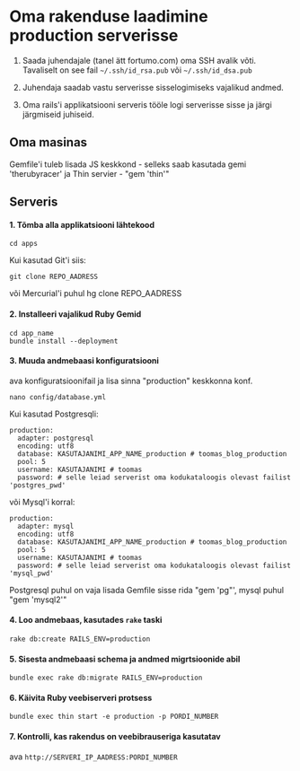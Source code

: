 Oma rakenduse laadimine production serverisse
=============

1. Saada juhendajale (tanel ätt fortumo.com) oma SSH avalik võti. Tavaliselt on see fail `~/.ssh/id_rsa.pub` või `~/.ssh/id_dsa.pub`

2. Juhendaja saadab vastu serverisse sisselogimiseks vajalikud andmed.

3. Oma rails'i applikatsiooni serveris tööle logi serverisse sisse ja järgi järgmiseid juhiseid.

Oma masinas
-------

Gemfile'i tuleb lisada JS keskkond -  selleks saab kasutada gemi 'therubyracer'
ja Thin servier - "gem 'thin'"


Serveris
-------

#### 1. Tõmba alla applikatsiooni lähtekood 

    cd apps
    
Kui kasutad Git'i siis:

    git clone REPO_AADRESS
või Mercurial'i puhul
    hg clone REPO_AADRESS


#### 2. Installeeri vajalikud Ruby Gemid

    cd app_name 
    bundle install --deployment

#### 3. Muuda andmebaasi konfiguratsiooni

ava konfiguratsioonifail ja lisa sinna "production" keskkonna konf.

    nano config/database.yml

Kui kasutad Postgresqli:

    production:
      adapter: postgresql
      encoding: utf8
      database: KASUTAJANIMI_APP_NAME_production # toomas_blog_production
      pool: 5
      username: KASUTAJANIMI # toomas
      password: # selle leiad serverist oma kodukataloogis olevast failist 'postgres_pwd'

 või Mysql'i korral:

    production:
      adapter: mysql
      encoding: utf8
      database: KASUTAJANIMI_APP_NAME_production # toomas_blog_production
      pool: 5
      username: KASUTAJANIMI # toomas
      password: # selle leiad serverist oma kodukataloogis olevast failist 'mysql_pwd'
      
Postgresql puhul on vaja lisada Gemfile sisse rida "gem 'pg"', mysql puhul "gem 'mysql2'"

#### 4. Loo andmebaas, kasutades `rake` taski

    rake db:create RAILS_ENV=production
    
#### 5. Sisesta andmebaasi schema ja andmed migrtsioonide abil
    
    bundle exec rake db:migrate RAILS_ENV=production
    
#### 6. Käivita Ruby veebiserveri protsess

    bundle exec thin start -e production -p PORDI_NUMBER
    
#### 7. Kontrolli, kas rakendus on veebibrauseriga kasutatav

ava `http://SERVERI_IP_AADRESS:PORDI_NUMBER`
